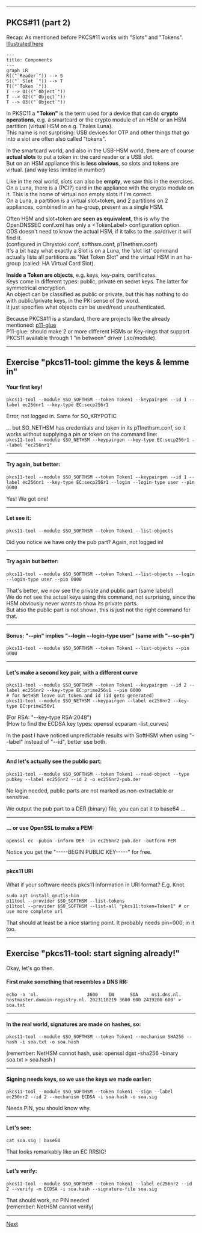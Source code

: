 ---------------------------------
## PKCS#11 (part 2)
Recap: As mentioned before PKCS#11 works with "Slots" and "Tokens".
[Illustrated here](https://github.com/tpm2-software/tpm2-pkcs11/blob/master/docs/illustrations/reader-slot-token-obj.png)  
```mermaid
---
title: Components
---
graph LR
R(("`Reader`")) --> S
S(("` Slot `")) --> T
T(("`Token `"))
T --> O1(("`Object`"))
T --> O2(("`Object`"))
T --> O3(("`Object`"))
```
In PKSC11 a **"Token"** is the term used for a device that can do **crypto operations**, e.g. a smartcard 
or the crypto module of an HSM or an HSM partition (virtual HSM on e.g. Thales Luna).  
This name is not surprising: USB devices for OTP and other things that go into a slot are often also called "tokens".

In the smartcard world, and also in the USB-HSM world, there are of
course **actual slots** to put a token in: the card reader or a USB slot.  
But on an HSM appliance this is **less obvious**, so slots and tokens are
virtual. (and way less limited in number)

Like in the real world, slots can also be **empty**, we saw this in the exercises.  
On a Luna, there is a (PCI?) card in the appliance with the crypto
module on it. This is the home of virtual non empty slots if I'm correct.  
On a Luna, a partition is a virtual slot+token, and 2 partitions on 2
appliances, combined in an ha-group, present as a single HSM.

Often HSM and slot+token are **seen as equivalent**, this is why the
OpenDNSSEC conf.xml has only a <TokenLabel\> configuration option.  
ODS doesn't need to know the actual HSM, if it talks to the .so/driver
it will find it.  
(configured in Chrystoki.conf, softhsm.conf, p11nethsm.conf)   
It's a bit hazy what exactly a Slot is on a Luna, the 'slot list' command
actually lists all partitions as "Net Token Slot" and the virtual HSM
in an ha-group (called: HA Virtual Card Slot).

**Inside a Token are objects**, e.g. keys, key-pairs, certificates.  
Keys come in different types: public, private en secret keys. The latter
for symmetrical encryption.  
An object can be classified as public or private, but this has nothing
to do with public/private keys, in the PKI sense of the word.  
It just specifies what objects can be used/read unauthenticated.

Because PKCS#11 is a standard, there are projects like the already mentioned:
[p11-glue](https://p11-glue.github.io/p11-glue/)  
P11-glue: should make 2 or more different HSMs or Key-rings that
support PKCS11 available through 1 "in between" driver (.so/module).  

-------------------
## Exercise "pkcs11-tool: gimme the keys & lemme in"
#### Your first key!
```
pkcs11-tool --module $SO_SOFTHSM --token Token1 --keypairgen --id 1 --label ec256nr1 --key-type EC:secp256r1
```    
Error, not logged in. Same for SO_KRYPOTIC  

... but SO_NETHSM has credentials and token in its p11nethsm.conf, so it works without supplying a pin or token on the command line:  
`pkcs11-tool --module $SO_NETHSM --keypairgen --key-type EC:secp256r1 --label "ec256nr1"`  

------------------------
#### Try again, but better:
```
pkcs11-tool --module $SO_SOFTHSM --token Token1 --keypairgen --id 1 --label ec256nr1 --key-type EC:secp256r1 --login --login-type user --pin 0000
```
Yes! We got one!

---------
#### Let see it:
```
pkcs11-tool --module $SO_SOFTHSM --token Token1 --list-objects
```
Did you notice we have only the pub part? Again, not logged in!

--------------
#### Try again but better:
```
pkcs11-tool --module $SO_SOFTHSM --token Token1 --list-objects --login --login-type user --pin 0000
```
That's better, we now see the private and public part (same labels!)  
We do not see the actual keys using this command, not surprising, since the HSM obviously never wants to show its private parts.  
But also the public part is not shown, this is just not the right command for that.

-------
#### Bonus: "--pin" implies "--login --login-type user"  (same with "--so-pin")
```
pkcs11-tool --module $SO_SOFTHSM --token Token1 --list-objects --pin 0000
```

------------
#### Let's make a second key pair, with a different curve
```
pkcs11-tool --module $SO_SOFTHSM --token Token1 --keypairgen --id 2 --label ec256nr2 --key-type EC:prime256v1 --pin 0000
# for NetHSM leave out token and id (id gets generated)
pkcs11-tool --module $SO_NETHSM --keypairgen --label ec256nr2 --key-type EC:prime256v1
```
 (For RSA: "--key-type RSA:2048")  
 (How to find the ECDSA key types: openssl ecparam -list_curves)

In the past I have noticed unpredictable results with SoftHSM when using "--label" instead of "--id", better use both.  

-----------
#### And let's actually see the public part:
```
pkcs11-tool --module $SO_SOFTHSM --token Token1 --read-object --type pubkey --label ec256nr2 --id 2 -o ec256nr2-pub.der
```
No login needed, public parts are not marked as non-extractable or sensitive.  

We output the pub part to a DER (binary) file, you can cat it to base64 ...

--------
#### ... or use OpenSSL to make a PEM:
```
openssl ec -pubin -inform DER -in ec256nr2-pub.der -outform PEM
```
Notice you get the "-----BEGIN PUBLIC KEY-----" for free.

-----------

#### pkcs11 URI
What if your software needs pkcs11 information in URI format? E.g. Knot.
```
sudo apt install gnutls-bin
p11tool --provider $SO_SOFTHSM --list-tokens
p11tool --provider $SO_SOFTHSM --list-all "pkcs11:token=Token1" # or use more complete url
```
That should at least be a nice starting point. It probably needs pin=000; in it too.

--------------------
## Exercise "pkcs11-tool: start signing already!"
Okay, let's go then.
#### First make something that resembles a DNS RR:
```
echo -n 'nl.                  3600    IN      SOA     ns1.dns.nl.    hostmaster.domain-registry.nl. 2023110219 3600 600 2419200 600' > soa.txt
```

----------------
#### In the real world, signatures are made on hashes, so:
```
pkcs11-tool --module $SO_SOFTHSM --token Token1 --mechanism SHA256 --hash -i soa.txt -o soa.hash
```
(remember: NetHSM cannot hash, use: openssl dgst -sha256 -binary soa.txt > soa.hash )

-------------------
#### Signing needs keys, so we use the keys we made earlier:
```
pkcs11-tool --module $SO_SOFTHSM --token Token1 --sign --label ec256nr2 --id 2 --mechanism ECDSA -i soa.hash -o soa.sig
```
Needs PIN, you should know why.

-----------
#### Let's see:
```
cat soa.sig | base64
```
That looks remarkably like an EC RRSIG!  

---------------
#### Let's verify:
```
pkcs11-tool --module $SO_SOFTHSM --token Token1 --label ec256nr2 --id 2 --verify -m ECDSA -i soa.hash --signature-file soa.sig
```
That should work, no PIN needed  
(remember: NetHSM cannot verify)


------------------
[Next](https://github.com/niek-sidn/hsm_workshop_nethsm/blob/main/Slide17.md)
